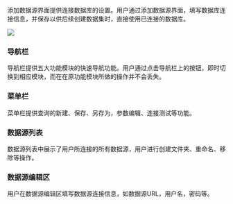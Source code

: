 
添加数据源界面提供连接数据库的设置。用户通过添加数据源界面，填写数据库连接信息，并保存以供后续创建数据集时，直接使用已连接的数据库。

![](//mc.qcloudimg.com/static/img/9e6c61b41885135f4bc81d14cb285cae/image.png)

### 导航栏
导航栏提供五大功能模块的快速导航功能。用户通过点击导航栏上的按钮，即时切换到相应模块，而在在原功能模块所做的操作并不会丢失。

### 菜单栏
菜单栏提供查询的新建、保存、另存为，参数编辑、连接测试等功能。

### 数据源列表
数据源列表中展示了用户所连接的所有数据源，用户进行创建文件夹、重命名、移除等操作。
### 数据源编辑区
用户在数据源编辑区填写数据源连接信息，如数据源URL，用户名，密码等。
